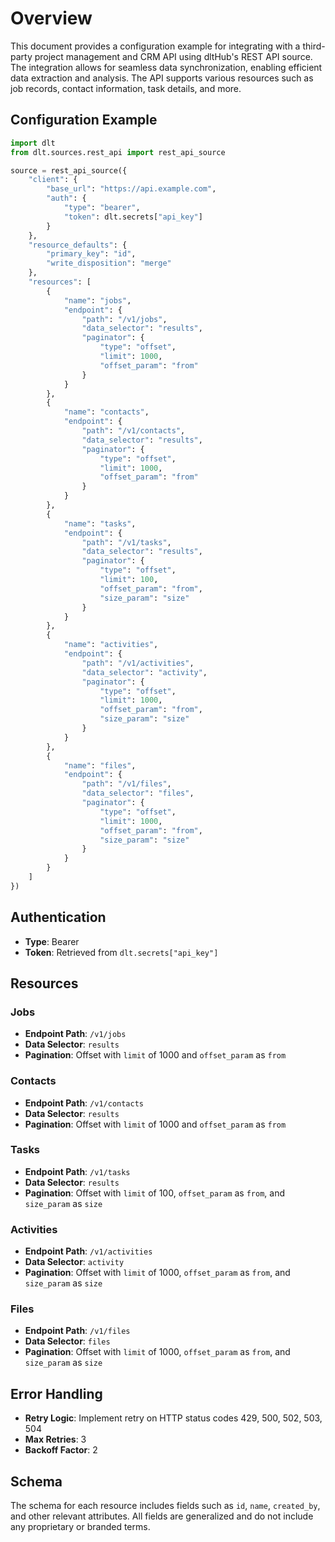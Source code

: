 # Overview

This document provides a configuration example for integrating with a third-party project management and CRM API using dltHub's REST API source. The integration allows for seamless data synchronization, enabling efficient data extraction and analysis. The API supports various resources such as job records, contact information, task details, and more.

## Configuration Example

```python
import dlt
from dlt.sources.rest_api import rest_api_source

source = rest_api_source({
    "client": {
        "base_url": "https://api.example.com",
        "auth": {
            "type": "bearer",
            "token": dlt.secrets["api_key"]
        }
    },
    "resource_defaults": {
        "primary_key": "id",
        "write_disposition": "merge"
    },
    "resources": [
        {
            "name": "jobs",
            "endpoint": {
                "path": "/v1/jobs",
                "data_selector": "results",
                "paginator": {
                    "type": "offset",
                    "limit": 1000,
                    "offset_param": "from"
                }
            }
        },
        {
            "name": "contacts",
            "endpoint": {
                "path": "/v1/contacts",
                "data_selector": "results",
                "paginator": {
                    "type": "offset",
                    "limit": 1000,
                    "offset_param": "from"
                }
            }
        },
        {
            "name": "tasks",
            "endpoint": {
                "path": "/v1/tasks",
                "data_selector": "results",
                "paginator": {
                    "type": "offset",
                    "limit": 100,
                    "offset_param": "from",
                    "size_param": "size"
                }
            }
        },
        {
            "name": "activities",
            "endpoint": {
                "path": "/v1/activities",
                "data_selector": "activity",
                "paginator": {
                    "type": "offset",
                    "limit": 1000,
                    "offset_param": "from",
                    "size_param": "size"
                }
            }
        },
        {
            "name": "files",
            "endpoint": {
                "path": "/v1/files",
                "data_selector": "files",
                "paginator": {
                    "type": "offset",
                    "limit": 1000,
                    "offset_param": "from",
                    "size_param": "size"
                }
            }
        }
    ]
})
```

## Authentication

- **Type**: Bearer
- **Token**: Retrieved from `dlt.secrets["api_key"]`

## Resources

### Jobs
- **Endpoint Path**: `/v1/jobs`
- **Data Selector**: `results`
- **Pagination**: Offset with `limit` of 1000 and `offset_param` as `from`

### Contacts
- **Endpoint Path**: `/v1/contacts`
- **Data Selector**: `results`
- **Pagination**: Offset with `limit` of 1000 and `offset_param` as `from`

### Tasks
- **Endpoint Path**: `/v1/tasks`
- **Data Selector**: `results`
- **Pagination**: Offset with `limit` of 100, `offset_param` as `from`, and `size_param` as `size`

### Activities
- **Endpoint Path**: `/v1/activities`
- **Data Selector**: `activity`
- **Pagination**: Offset with `limit` of 1000, `offset_param` as `from`, and `size_param` as `size`

### Files
- **Endpoint Path**: `/v1/files`
- **Data Selector**: `files`
- **Pagination**: Offset with `limit` of 1000, `offset_param` as `from`, and `size_param` as `size`

## Error Handling

- **Retry Logic**: Implement retry on HTTP status codes 429, 500, 502, 503, 504
- **Max Retries**: 3
- **Backoff Factor**: 2

## Schema

The schema for each resource includes fields such as `id`, `name`, `created_by`, and other relevant attributes. All fields are generalized and do not include any proprietary or branded terms.